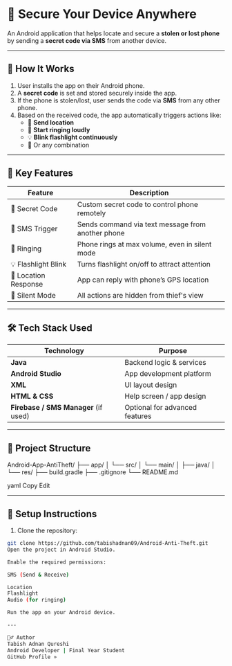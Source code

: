 # 🔐 Secure Your Device Anywhere

An Android application that helps locate and secure a **stolen or lost phone** by sending a **secret code via SMS** from another device.

---
## 📱 How It Works

1. User installs the app on their Android phone.
2. A **secret code** is set and stored securely inside the app.
3. If the phone is stolen/lost, user sends the code via **SMS** from any other phone.
4. Based on the received code, the app automatically triggers actions like:
   - 📍 **Send location**
   - 🔔 **Start ringing loudly**
   - 💡 **Blink flashlight continuously**
   - 📩 Or any combination
---

## 🚀 Key Features

| Feature             | Description                                         |
|---------------------|-----------------------------------------------------|
| 🔐 Secret Code       | Custom secret code to control phone remotely        |
| 📩 SMS Trigger       | Sends command via text message from another phone   |
| 🔔 Ringing           | Phone rings at max volume, even in silent mode      |
| 💡 Flashlight Blink  | Turns flashlight on/off to attract attention        |
| 📍 Location Response | App can reply with phone’s GPS location             |
| 🤫 Silent Mode       | All actions are hidden from thief's view            |

---

## 🛠️ Tech Stack Used

| Technology        | Purpose                     |
|------------------|-----------------------------|
| **Java**         | Backend logic & services    |
| **Android Studio** | App development platform    |
| **XML**          | UI layout design            |
| **HTML & CSS**   | Help screen / app design    |
| **Firebase / SMS Manager** (if used) | Optional for advanced features |

---

## 📂 Project Structure

Android-App-AntiTheft/
├── app/
│ └── src/
│ └── main/
│ ├── java/
│ └── res/
├── build.gradle
├── .gitignore
└── README.md

yaml
Copy
Edit

---

## 🔧 Setup Instructions

1. Clone the repository:
```bash
git clone https://github.com/tabishadnan09/Android-Anti-Theft.git
Open the project in Android Studio.

Enable the required permissions:

SMS (Send & Receive)

Location
Flashlight
Audio (for ringing)

Run the app on your Android device.

---

🙋‍♂️ Author
Tabish Adnan Qureshi
Android Developer | Final Year Student
GitHub Profile »
